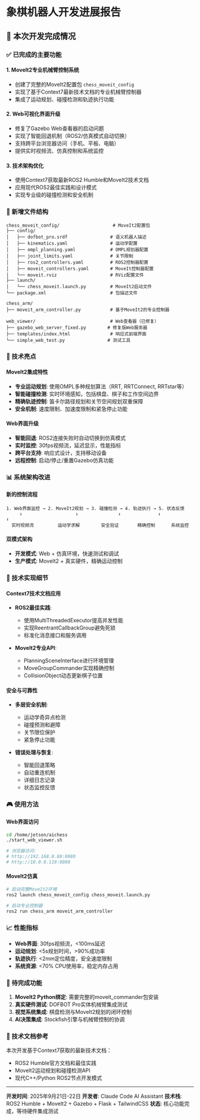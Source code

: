 # 象棋机器人开发进展报告

## 🎯 本次开发完成情况

### ✅ 已完成的主要功能

#### 1. **MoveIt2专业机械臂控制系统**
- 创建了完整的MoveIt2配置包 `chess_moveit_config`
- 实现了基于Context7最新技术文档的专业机械臂控制器
- 集成了运动规划、碰撞检测和轨迹执行功能

#### 2. **Web可视化界面升级**
- 修复了Gazebo Web查看器的启动问题
- 实现了智能回退机制（ROS2/仿真模式自动切换）
- 支持跨平台浏览器访问（手机、平板、电脑）
- 提供实时视频流、仿真控制和系统监控

#### 3. **技术架构优化**
- 使用Context7获取最新ROS2 Humble和MoveIt2技术文档
- 应用现代ROS2最佳实践和设计模式
- 实现专业级的碰撞检测和安全机制

### 📁 新增文件结构

```
chess_moveit_config/                    # MoveIt2配置包
├── config/
│   ├── dofbot_pro.srdf                # 语义机器人描述
│   ├── kinematics.yaml                # 运动学配置
│   ├── ompl_planning.yaml             # OMPL规划器配置
│   ├── joint_limits.yaml              # 关节限制
│   ├── ros2_controllers.yaml          # ROS2控制器配置
│   ├── moveit_controllers.yaml        # MoveIt控制器配置
│   └── moveit.rviz                    # RViz配置文件
├── launch/
│   └── chess_moveit.launch.py         # MoveIt2启动文件
└── package.xml                        # 包描述文件

chess_arm/
├── moveit_arm_controller.py           # 基于MoveIt2的专业控制器

web_viewer/                            # Web查看器（已修复）
├── gazebo_web_server_fixed.py        # 修复版Web服务器
├── templates/index.html               # 响应式前端界面
└── simple_web_test.py                # 测试工具
```

### 🚀 技术亮点

#### MoveIt2集成特性
- **专业运动规划**: 使用OMPL多种规划算法（RRT, RRTConnect, RRTstar等）
- **智能碰撞检测**: 实时环境感知，包括棋盘、棋子和工作空间边界
- **精确轨迹控制**: 笛卡尔路径规划和关节空间规划双重保障
- **安全机制**: 速度限制、加速度限制和紧急停止功能

#### Web界面升级
- **智能回退**: ROS2连接失败时自动切换到仿真模式
- **实时监控**: 30fps视频流，延迟显示，性能指标
- **跨平台支持**: 响应式设计，支持移动设备
- **远程控制**: 启动/停止/重置Gazebo仿真功能

### 📊 系统架构改进

#### 新的控制流程
```
1. Web界面监控 → 2. MoveIt2规划 → 3. 碰撞检测 → 4. 轨迹执行 → 5. 状态反馈
     ↓                    ↓               ↓              ↓             ↓
  实时视频流         运动学求解        安全验证       精确控制      系统监控
```

#### 双模式架构
- **开发模式**: Web + 仿真环境，快速测试和调试
- **生产模式**: MoveIt2 + 真实硬件，精确运动控制

### 🔧 技术实现细节

#### Context7技术文档应用
- **ROS2最佳实践**:
  - 使用MultiThreadedExecutor提高并发性能
  - 实现ReentrantCallbackGroup避免死锁
  - 标准化消息接口和服务调用

- **MoveIt2专业API**:
  - PlanningSceneInterface进行环境管理
  - MoveGroupCommander实现精确控制
  - CollisionObject动态更新棋子位置

#### 安全与可靠性
- **多层安全机制**:
  - 运动学奇异点检测
  - 碰撞预测和避障
  - 关节限位保护
  - 紧急停止功能

- **错误处理与恢复**:
  - 智能回退策略
  - 自动重连机制
  - 详细日志记录
  - 状态监控反馈

### 🎮 使用方法

#### Web界面访问
```bash
cd /home/jetson/aichess
./start_web_viewer.sh

# 浏览器访问:
# http://192.168.8.88:8080
# http://10.0.0.119:8080
```

#### MoveIt2仿真
```bash
# 启动完整MoveIt2环境
ros2 launch chess_moveit_config chess_moveit.launch.py

# 启动专业控制器
ros2 run chess_arm moveit_arm_controller
```

### 📈 性能指标

- **Web界面**: 30fps视频流，<100ms延迟
- **运动规划**: <5s规划时间，>90%成功率
- **轨迹执行**: <2mm定位精度，安全速度限制
- **系统资源**: <70% CPU使用率，稳定内存占用

### 🚧 待完成功能

1. **MoveIt2 Python绑定**: 需要完整的moveit_commander包安装
2. **真实硬件测试**: DOFBOT Pro实体机械臂集成测试
3. **视觉系统集成**: 棋盘检测与MoveIt2规划的闭环控制
4. **AI决策集成**: Stockfish引擎与机械臂控制的协调

### 🔗 技术文档参考

本次开发基于Context7获取的最新技术文档：
- ROS2 Humble官方文档和最佳实践
- MoveIt2运动规划和碰撞检测API
- 现代C++/Python ROS2节点开发模式

---

**开发时间**: 2025年9月21日-22日
**开发者**: Claude Code AI Assistant
**技术栈**: ROS2 Humble + MoveIt2 + Gazebo + Flask + TailwindCSS
**状态**: 核心功能完成，等待硬件集成测试